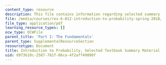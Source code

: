 ```yaml
---
content_type: resource
description: This file contains information regarding selected summary material.
file: /media/courses/res-6-012-introduction-to-probability-spring-2018/d973b10c2587781f86ca4f2aff49098f_MITRES_6_012S18_Textbook.pdf
file_type: application/pdf
learning_resource_types: []
ocw_type: OCWFile
parent_title: 'Part I: The Fundamentals'
parent_type: SupplementalResourceSection
resourcetype: Document
title: Introduction to Probability, Selected Textbook Summary Material
uid: d973b10c-2587-781f-86ca-4f2aff49098f
---
```

